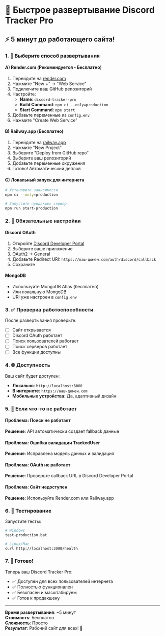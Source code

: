 # 🚀 Быстрое развертывание Discord Tracker Pro

## ⚡ 5 минут до работающего сайта!

### 1. 🎯 Выберите способ развертывания

#### A) Render.com (Рекомендуется - Бесплатно)
1. Перейдите на [render.com](https://render.com)
2. Нажмите "New +" → "Web Service"
3. Подключите ваш GitHub репозиторий
4. Настройте:
   - **Name**: `discord-tracker-pro`
   - **Build Command**: `npm ci --only=production`
   - **Start Command**: `npm start`
5. Добавьте переменные из `config.env`
6. Нажмите "Create Web Service"

#### B) Railway.app (Бесплатно)
1. Перейдите на [railway.app](https://railway.app)
2. Нажмите "New Project"
3. Выберите "Deploy from GitHub repo"
4. Выберите ваш репозиторий
5. Добавьте переменные окружения
6. Готово! Автоматический деплой

#### C) Локальный запуск для интернета
```bash
# Установите зависимости
npm ci --only=production

# Запустите продакшен сервер
npm run start-production
```

### 2. 🔧 Обязательные настройки

#### Discord OAuth
1. Откройте [Discord Developer Portal](https://discord.com/developers/applications)
2. Выберите ваше приложение
3. OAuth2 → General
4. Добавьте Redirect URI: `https://ваш-домен.com/auth/discord/callback`
5. Сохраните

#### MongoDB
- Используйте MongoDB Atlas (бесплатно)
- Или локальную MongoDB
- URI уже настроен в `config.env`

### 3. ✅ Проверка работоспособности

После развертывания проверьте:
- [ ] Сайт открывается
- [ ] Discord OAuth работает
- [ ] Поиск пользователей работает
- [ ] Поиск серверов работает
- [ ] Все функции доступны

### 4. 🌐 Доступность

Ваш сайт будет доступен:
- **Локально**: `http://localhost:3000`
- **В интернете**: `https://ваш-домен.com`
- **Мобильные устройства**: Да, адаптивный дизайн

### 5. 🚨 Если что-то не работает

#### Проблема: Поиск не работает
**Решение**: API автоматически создает fallback данные

#### Проблема: Ошибка валидации TrackedUser
**Решение**: Исправлена модель данных и валидация

#### Проблема: OAuth не работает
**Решение**: Проверьте callback URL в Discord Developer Portal

#### Проблема: Сайт недоступен
**Решение**: Используйте Render.com или Railway.app

### 6. 📱 Тестирование

Запустите тесты:
```bash
# Windows
test-production.bat

# Linux/Mac
curl http://localhost:3000/health
```

### 7. 🎉 Готово!

Теперь ваш Discord Tracker Pro:
- ✅ Доступен для всех пользователей интернета
- ✅ Полностью функционален
- ✅ Безопасен и масштабируем
- ✅ Готов к продакшену

---

**Время развертывания**: ~5 минут  
**Стоимость**: Бесплатно  
**Сложность**: Просто  
**Результат**: Рабочий сайт для всех! 🚀
